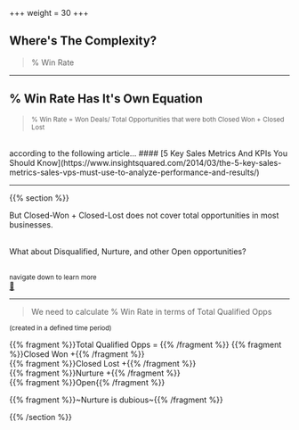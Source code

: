 +++
weight = 30
+++

## Where's The Complexity?

>% Win Rate

---

## % Win Rate Has It's Own Equation

><small>% Win Rate = Won Deals/ Total Opportunities that were both Closed Won + Closed Lost</small>

<br>
according to the following article...
#### [5 Key Sales Metrics And KPIs You Should Know](https://www.insightsquared.com/2014/03/the-5-key-sales-metrics-sales-vps-must-use-to-analyze-performance-and-results/)

---

{{% section %}}

But Closed-Won + Closed-Lost does not cover total opportunities in most businesses.<br><br>

What about Disqualified, Nurture, and other Open opportunities?

<br>
<small>
navigate down to learn more
</small>
<br>
<a href="#" class="navigate-down">🔽</a>

___

> We need to calculate % Win Rate in terms of Total Qualified Opps<br>

<small>(created in a defined time period)</small>

{{% fragment %}}Total Qualified Opps = {{% /fragment %}}
{{% fragment %}}Closed Won +{{% /fragment %}}<br>
{{% fragment %}}Closed Lost +{{% /fragment %}}<br>
{{% fragment %}}Nurture +{{% /fragment %}}<br>
{{% fragment %}}Open{{% /fragment %}}<br>

{{% fragment %}}~Nurture is dubious~{{% /fragment %}}

{{% /section %}}
